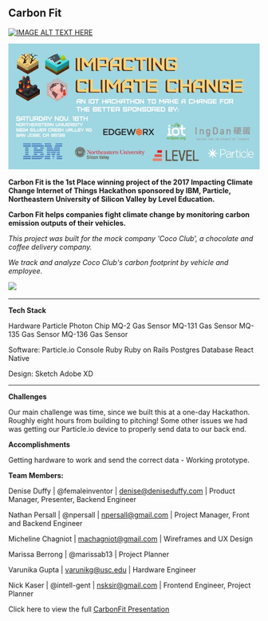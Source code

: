 ## Carbon Fit

[![IMAGE ALT TEXT HERE](https://img.youtube.com/vi/DxpL-Qy3KEo/0.jpg)](https://www.youtube.com/watch?v=DxpL-Qy3KEo)



![](images/hcc-2017_event_ad_photo.jpg 'Impacting Climate Change 2017')

**Carbon Fit is the 1st Place winning project of the 2017 Impacting Climate Change Internet of Things Hackathon sponsored by IBM, Particle, Northeastern University of Silicon Valley by Level Education.**

**Carbon Fit helps companies fight climate change by monitoring carbon emission outputs of their vehicles.**

_This project was built for the mock company 'Coco Club', a chocolate and coffee delivery company._

_We track and analyze Coco Club's carbon footprint by vehicle and employee._

![](https://github.com/Npersall/Carbon-Fit/blob/development/Carbon_Fit_frontend/CF800.gif)

---

**Tech Stack**

Hardware
Particle Photon Chip
MQ-2 Gas Sensor
MQ-131 Gas Sensor
MQ-135 Gas Sensor
MQ-136 Gas Sensor

Software:
Particle.io Console
Ruby
Ruby on Rails
Postgres Database
React Native

Design:
Sketch
Adobe XD

---

**Challenges**

Our main challenge was time, since we built this at a one-day Hackathon. Roughly eight hours from building to pitching! Some other issues we had was getting our Particle.io device to properly send data to our back end.

**Accomplishments**

Getting hardware to work and send the correct data - Working prototype.

**Team Members:**

Denise Duffy | @femaleinventor | denise@deniseduffy.com |
Product Manager, Presenter, Backend Engineer

Nathan Persall | @npersall | npersall@gmail.com |
Project Manager, Front and Backend Engineer

Micheline Chagniot | machagniot@gmail.com |
Wireframes and UX Design

Marissa Berrong | @marissab13 |
Project Planner

Varunika Gupta | varunikg@usc.edu |
Hardware Engineer

Nick Kaser | @intell-gent | nsksir@gmail.com |
Frontend Engineer, Project Planner

Click here to view the full [CarbonFit Presentation](https://docs.google.com/presentation/d/e/2PACX-1vRrkyl8reoViho_C0WvnOTWYEGnbG-m1XkVy4cOj4fqQuhuY0nWLQUb8wHZo245dFbHhQ57QR4vtV7g/pub?start=true&loop=true&delayms=3000)




